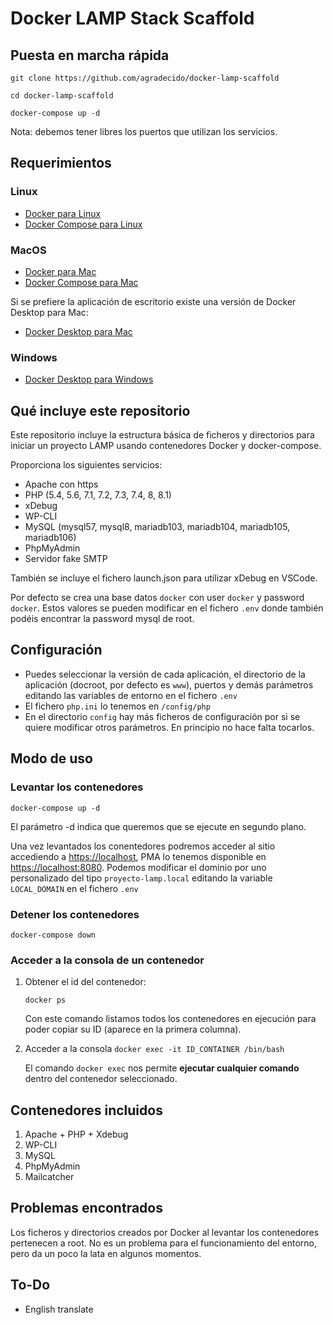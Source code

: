 # Docker LAMP Stack Scaffold

## Puesta en marcha rápida

```git clone https://github.com/agradecido/docker-lamp-scaffold```

```cd docker-lamp-scaffold```

```docker-compose up -d```

Nota: debemos tener libres los puertos que utilizan los servicios.

## Requerimientos

### Linux

- [Docker para Linux](https://docs.docker.com/engine/install/ubuntu/)
- [Docker Compose para Linux](https://docs.docker.com/compose/install/linux/)

### MacOS

- [Docker para Mac](https://docs.docker.com/engine/install/)
- [Docker Compose para Mac](https://docs.docker.com/desktop/install/mac-install/)

Si se prefiere la aplicación de escritorio existe una versión de Docker Desktop para Mac:

- [Docker Desktop para Mac](https://docs.docker.com/desktop/install/mac-install/)

### Windows

- [Docker Desktop para Windows](https://docs.docker.com/desktop/install/windows-install/)

## Qué incluye este repositorio

Este repositorio incluye la estructura básica de ficheros y directorios para iniciar un proyecto LAMP usando contenedores Docker y docker-compose.

Proporciona los siguientes servicios:

- Apache con https
- PHP (5.4, 5.6, 7.1, 7.2, 7.3, 7.4, 8, 8.1)
- xDebug
- WP-CLI
- MySQL (mysql57, mysql8, mariadb103, mariadb104, mariadb105, mariadb106)
- PhpMyAdmin
- Servidor fake SMTP

También se incluye el fichero launch.json para utilizar xDebug en VSCode.

Por defecto se crea una base datos ```docker``` con user ```docker``` y password ```docker```. Estos valores se pueden modificar en el fichero ```.env``` donde también podéis encontrar la password mysql de root.

## Configuración

- Puedes seleccionar la versión de cada aplicación, el directorio de la aplicación (docroot, por defecto es ```www```), puertos y demás parámetros editando las variables de entorno en el fichero ```.env```
- El fichero ```php.ini``` lo tenemos en ```/config/php```
- En el directorio ```config``` hay más ficheros de configuración por si se quiere modificar otros parámetros. En principio no hace falta tocarlos.

## Modo de uso

### Levantar los contenedores

```docker-compose up -d```

El parámetro -d indica que queremos que se ejecute en segundo plano.

Una vez levantados los conentedores podremos acceder al sitio accediendo a <https://localhost>, PMA lo tenemos disponible en <https://localhost:8080>. Podemos modificar el dominio por uno personalizado del tipo ```proyecto-lamp.local``` editando la variable ```LOCAL_DOMAIN``` en el fichero ```.env```

### Detener los contenedores
```docker-compose down```

### Acceder a la consola de un contenedor

1. Obtener el id del contenedor:

    ```docker ps```

    Con este comando listamos todos los contenedores en ejecución para poder copiar su ID (aparece en la primera columna).

2. Acceder a la consola
    ```docker exec -it ID_CONTAINER /bin/bash```

    El comando ```docker exec``` nos permite **ejecutar cualquier comando** dentro del contenedor seleccionado.

## Contenedores incluidos

1. Apache + PHP + Xdebug
2. WP-CLI
3. MySQL
4. PhpMyAdmin
5. Mailcatcher

## Problemas encontrados

Los ficheros y directorios creados por Docker al levantar los contenedores pertenecen a root. No es un problema para el funcionamiento del entorno, pero da un poco la lata en algunos momentos.

## To-Do

- English translate
